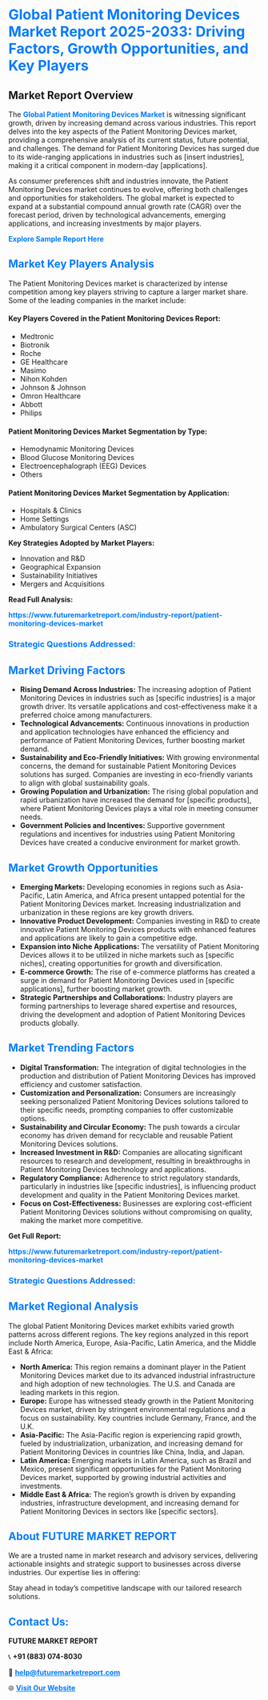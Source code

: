 <h1 style="color: #007BFF;">Global Patient Monitoring Devices Market Report 2025-2033: Driving Factors, Growth Opportunities, and Key Players</h1>

<section id="overview">
<h2>Market Report Overview</h2>
<p>The <a href="https://www.futuremarketreport.com/industry-report/patient-monitoring-devices-market" style="color: #007BFF; text-decoration: none;"><strong>Global Patient Monitoring Devices Market</strong></a> is witnessing significant growth, driven by increasing demand across various industries. This report delves into the key aspects of the Patient Monitoring Devices market, providing a comprehensive analysis of its current status, future potential, and challenges. The demand for Patient Monitoring Devices has surged due to its wide-ranging applications in industries such as [insert industries], making it a critical component in modern-day [applications].</p>
<p>As consumer preferences shift and industries innovate, the Patient Monitoring Devices market continues to evolve, offering both challenges and opportunities for stakeholders. The global market is expected to expand at a substantial compound annual growth rate (CAGR) over the forecast period, driven by technological advancements, emerging applications, and increasing investments by major players.</p>
</section>

<section id="overview">
<p><a href="https://www.futuremarketreport.com/request-sample/reportId=55825" style="color: #007BFF; text-decoration: none;"><strong>Explore Sample Report Here</strong></a></p>
</section>

<section id="key-players">
<h2 style="color: #007BFF;">Market Key Players Analysis</h2>
<p>The Patient Monitoring Devices market is characterized by intense competition among key players striving to capture a larger market share. Some of the leading companies in the market include:</p>
<h4>Key Players Covered in the Patient Monitoring Devices Report:</h4>
<ul><li>Medtronic</li><li>Biotronik</li><li>Roche</li><li>GE Healthcare</li><li>Masimo</li><li>Nihon Kohden</li><li>Johnson &amp; Johnson</li><li>Omron Healthcare</li><li>Abbott</li><li>Philips</li></ul>
<h4>Patient Monitoring Devices Market Segmentation by Type:</h4>
<ul><li>Hemodynamic Monitoring Devices</li><li>Blood Glucose Monitoring Devices</li><li>Electroencephalograph (EEG) Devices</li><li>Others</li></ul>

<h4>Patient Monitoring Devices Market Segmentation by Application:</h4>
<ul><li>Hospitals &amp; Clinics</li><li>Home Settings</li><li>Ambulatory Surgical Centers (ASC)</li></ul>
<p><strong>Key Strategies Adopted by Market Players:</strong></p>
<ul>
<li>Innovation and R&D</li>
<li>Geographical Expansion</li>
<li>Sustainability Initiatives</li>
<li>Mergers and Acquisitions</li>
</ul>
</section>

<section>
<p><strong>Read Full Analysis: </strong></p><a href="https://www.futuremarketreport.com/industry-report/patient-monitoring-devices-market" style="color: #007BFF; text-decoration: none;"><strong>https://www.futuremarketreport.com/industry-report/patient-monitoring-devices-market</strong></a>
<h3 style="color: #007BFF;">Strategic Questions Addressed:</h3>
</section>

<section id="driving-factors">
<h2 style="color: #007BFF;">Market Driving Factors</h2>
<ul>
<li><strong>Rising Demand Across Industries:</strong> The increasing adoption of Patient Monitoring Devices in industries such as [specific industries] is a major growth driver. Its versatile applications and cost-effectiveness make it a preferred choice among manufacturers.</li>
<li><strong>Technological Advancements:</strong> Continuous innovations in production and application technologies have enhanced the efficiency and performance of Patient Monitoring Devices, further boosting market demand.</li>
<li><strong>Sustainability and Eco-Friendly Initiatives:</strong> With growing environmental concerns, the demand for sustainable Patient Monitoring Devices solutions has surged. Companies are investing in eco-friendly variants to align with global sustainability goals.</li>
<li><strong>Growing Population and Urbanization:</strong> The rising global population and rapid urbanization have increased the demand for [specific products], where Patient Monitoring Devices plays a vital role in meeting consumer needs.</li>
<li><strong>Government Policies and Incentives:</strong> Supportive government regulations and incentives for industries using Patient Monitoring Devices have created a conducive environment for market growth.</li>
</ul>
</section>

<section id="growth-opportunities">
<h2 style="color: #007BFF;">Market Growth Opportunities</h2>
<ul>
<li><strong>Emerging Markets:</strong> Developing economies in regions such as Asia-Pacific, Latin America, and Africa present untapped potential for the Patient Monitoring Devices market. Increasing industrialization and urbanization in these regions are key growth drivers.</li>
<li><strong>Innovative Product Development:</strong> Companies investing in R&D to create innovative Patient Monitoring Devices products with enhanced features and applications are likely to gain a competitive edge.</li>
<li><strong>Expansion into Niche Applications:</strong> The versatility of Patient Monitoring Devices allows it to be utilized in niche markets such as [specific niches], creating opportunities for growth and diversification.</li>
<li><strong>E-commerce Growth:</strong> The rise of e-commerce platforms has created a surge in demand for Patient Monitoring Devices used in [specific applications], further boosting market growth.</li>
<li><strong>Strategic Partnerships and Collaborations:</strong> Industry players are forming partnerships to leverage shared expertise and resources, driving the development and adoption of Patient Monitoring Devices products globally.</li>
</ul>
</section>

<section id="trending-factors">
<h2 style="color: #007BFF;">Market Trending Factors</h2>
<ul>
<li><strong>Digital Transformation:</strong> The integration of digital technologies in the production and distribution of Patient Monitoring Devices has improved efficiency and customer satisfaction.</li>
<li><strong>Customization and Personalization:</strong> Consumers are increasingly seeking personalized Patient Monitoring Devices solutions tailored to their specific needs, prompting companies to offer customizable options.</li>
<li><strong>Sustainability and Circular Economy:</strong> The push towards a circular economy has driven demand for recyclable and reusable Patient Monitoring Devices solutions.</li>
<li><strong>Increased Investment in R&D:</strong> Companies are allocating significant resources to research and development, resulting in breakthroughs in Patient Monitoring Devices technology and applications.</li>
<li><strong>Regulatory Compliance:</strong> Adherence to strict regulatory standards, particularly in industries like [specific industries], is influencing product development and quality in the Patient Monitoring Devices market.</li>
<li><strong>Focus on Cost-Effectiveness:</strong> Businesses are exploring cost-efficient Patient Monitoring Devices solutions without compromising on quality, making the market more competitive.</li>
</ul>
</section>

<section>
<p><strong>Get Full Report: </strong></p><a href="https://www.futuremarketreport.com/industry-report/patient-monitoring-devices-market" style="color: #007BFF; text-decoration: none;"><strong>https://www.futuremarketreport.com/industry-report/patient-monitoring-devices-market</strong></a>
<h3 style="color: #007BFF;">Strategic Questions Addressed:</h3>
</section>


<section id="regional-analysis">
<h2 style="color: #007BFF;">Market Regional Analysis</h2>
<p>The global Patient Monitoring Devices market exhibits varied growth patterns across different regions. The key regions analyzed in this report include North America, Europe, Asia-Pacific, Latin America, and the Middle East & Africa:</p>
<ul>
<li><strong>North America:</strong> This region remains a dominant player in the Patient Monitoring Devices market due to its advanced industrial infrastructure and high adoption of new technologies. The U.S. and Canada are leading markets in this region.</li>
<li><strong>Europe:</strong> Europe has witnessed steady growth in the Patient Monitoring Devices market, driven by stringent environmental regulations and a focus on sustainability. Key countries include Germany, France, and the U.K.</li>
<li><strong>Asia-Pacific:</strong> The Asia-Pacific region is experiencing rapid growth, fueled by industrialization, urbanization, and increasing demand for Patient Monitoring Devices in countries like China, India, and Japan.</li>
<li><strong>Latin America:</strong> Emerging markets in Latin America, such as Brazil and Mexico, present significant opportunities for the Patient Monitoring Devices market, supported by growing industrial activities and investments.</li>
<li><strong>Middle East & Africa:</strong> The region’s growth is driven by expanding industries, infrastructure development, and increasing demand for Patient Monitoring Devices in sectors like [specific sectors].</li>
</ul>
</section>

<footer>
<h2 style="color: #007BFF;">About FUTURE MARKET REPORT</h2>
<p>We are a trusted name in market research and advisory services, delivering actionable insights and strategic support to businesses across diverse industries. Our expertise lies in offering:</p>

<p>Stay ahead in today’s competitive landscape with our tailored research solutions.</p>

<h2 style="color: #007BFF;">Contact Us:</h2>
<p><strong>FUTURE MARKET REPORT</strong></p>
<p>📞 <strong>+91 (883) 074-8030</strong></p>
<p>📧 <strong><a href="mailto:help@futuremarketreport.com" style="color: #007BFF;">help@futuremarketreport.com</a></strong></p>
<p>🌐 <strong><a href="https://www.futuremarketreport.com/" style="color: #007BFF;">Visit Our Website</a></strong></p>
</footer>